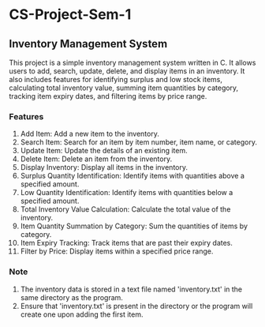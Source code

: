 # CS-Project-Sem-1

## Inventory Management System
This project is a simple inventory management system written in C. It allows users to add, search, update, delete, and display items in an inventory. It also includes features for identifying surplus and low stock items, calculating total inventory value, summing item quantities by category, tracking item expiry dates, and filtering items by price range.

### Features
1. Add Item: Add a new item to the inventory.
2. Search Item: Search for an item by item number, item name, or category.
3. Update Item: Update the details of an existing item.
4. Delete Item: Delete an item from the inventory.
5. Display Inventory: Display all items in the inventory.
6. Surplus Quantity Identification: Identify items with quantities above a specified amount.
7. Low Quantity Identification: Identify items with quantities below a specified amount.
8. Total Inventory Value Calculation: Calculate the total value of the inventory.
9. Item Quantity Summation by Category: Sum the quantities of items by category.
10. Item Expiry Tracking: Track items that are past their expiry dates.
11. Filter by Price: Display items within a specified price range.

### Note
1. The inventory data is stored in a text file named 'inventory.txt' in the same directory as the program.
2. Ensure that 'inventory.txt' is present in the directory or the program will create one upon adding the first item.
